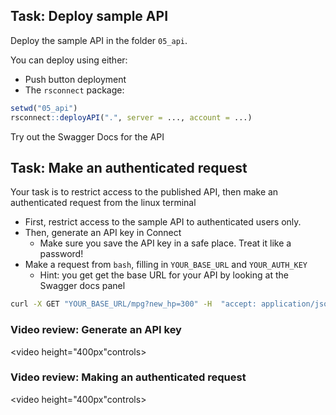 
## Task: Deploy sample API

Deploy the sample API in the folder `05_api`.

You can deploy using either:

* Push button deployment
* The `rsconnect` package:


```r
setwd("05_api") 
rsconnect::deployAPI(".", server = ..., account = ...)
```

Try out the Swagger Docs for the API


## Task: Make an authenticated request

Your task is to restrict access to the published API, then make an authenticated request from the linux terminal

* First, restrict access to the sample API to authenticated users only.
* Then, generate an API key in Connect
    - Make sure you save the API key in a safe place.  Treat it like a password!
* Make a request from `bash`, filling in `YOUR_BASE_URL` and `YOUR_AUTH_KEY`
    - Hint: you get get the base URL for your API by looking at the Swagger docs panel

```sh
curl -X GET "YOUR_BASE_URL/mpg?new_hp=300" -H  "accept: application/json"  -H "Authorization: Key YOUR_AUTH_KEY" 
```



### Video review: Generate an API key

<video height="400px"controls>
  <source src="https://cdn.rstudio.com/pro-admin/videos/connect_api_key.mp4" type="video/mp4">
</video>


### Video review: Making an authenticated request

<video height="400px"controls>
  <source src="https://cdn.rstudio.com/pro-admin/videos/plumber_authenticated_request.mp4" type="video/mp4">
</video>
